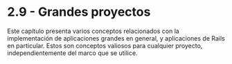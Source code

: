 # 2.9 - Grandes proyectos

Este capítulo presenta varios conceptos relacionados con la implementación de aplicaciones grandes en general, y aplicaciones de Rails en particular. Estos son conceptos valiosos para cualquier proyecto, independientemente del marco que se utilice.

